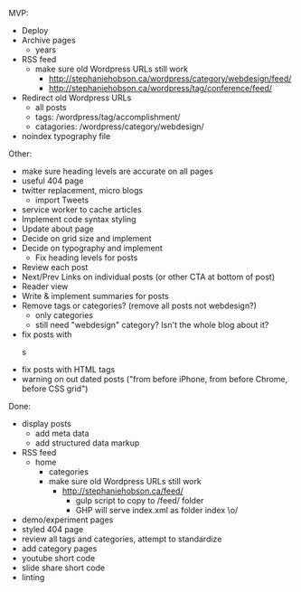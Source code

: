 MVP:

- Deploy
- Archive pages
    - years
- RSS feed
  - make sure old Wordpress URLs still work
    - http://stephaniehobson.ca/wordpress/category/webdesign/feed/
    - http://stephaniehobson.ca/wordpress/tag/conference/feed/
- Redirect old Wordpress URLs
  - all posts
  - tags: /wordpress/tag/accomplishment/
  - catagories: /wordpress/category/webdesign/
- noindex typography file

Other:

- make sure heading levels are accurate on all pages
- useful 404 page
- twitter replacement, micro blogs
  - import Tweets
- service worker to cache articles
- Implement code syntax styling
- Update about page
- Decide on grid size and implement
- Decide on typography and implement
  - Fix heading levels for posts
- Review each post
- Next/Prev Links on individual posts (or other CTA at bottom of post)
- Reader view
- Write & implement summaries for posts
- Remove tags or categories? (remove all posts not webdesign?)
  - only categories
  - still need "webdesign" category? Isn't the whole blog about it?
- fix posts with <dl>s
- fix posts with HTML tags
- warning on out dated posts ("from before iPhone, from before Chrome, before CSS grid")

Done:

- display posts
  - add meta data
  - add structured data markup
- RSS feed
  - home
    - categories
    - make sure old Wordpress URLs still work
      - http://stephaniehobson.ca/feed/
        - gulp script to copy to /feed/ folder
        - GHP will serve index.xml as folder index \o/
- demo/experiment pages
- styled 404 page
- review all tags and categories, attempt to standardize
- add category pages
- youtube short code
- slide share short code
- linting
